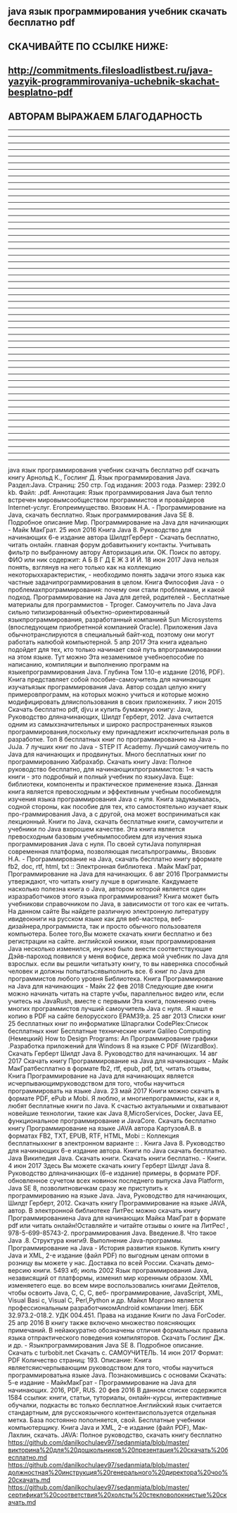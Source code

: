java язык программирования учебник скачать бесплатно pdf
--------------------------------------------------
СКАЧИВАЙТЕ ПО ССЫЛКЕ НИЖЕ:
--------------------------------------------------
http://commitments.filesloadlistbest.ru/java-yazyik-programmirovaniya-uchebnik-skachat-besplatno-pdf
--------------------------------------------------
АВТОРАМ ВЫРАЖАЕМ БЛАГОДАРНОСТЬ
--------------------------------------------------
--------------------------------------------------
--------------------------------------------------
--------------------------------------------------
--------------------------------------------------
--------------------------------------------------
--------------------------------------------------
--------------------------------------------------
--------------------------------------------------
--------------------------------------------------
--------------------------------------------------
--------------------------------------------------
--------------------------------------------------
--------------------------------------------------
--------------------------------------------------
--------------------------------------------------
--------------------------------------------------
--------------------------------------------------
--------------------------------------------------
--------------------------------------------------
--------------------------------------------------
--------------------------------------------------
--------------------------------------------------
--------------------------------------------------
--------------------------------------------------
--------------------------------------------------
--------------------------------------------------
--------------------------------------------------
--------------------------------------------------
--------------------------------------------------
--------------------------------------------------
--------------------------------------------------
--------------------------------------------------
--------------------------------------------------
--------------------------------------------------
--------------------------------------------------
--------------------------------------------------
--------------------------------------------------
--------------------------------------------------
--------------------------------------------------
--------------------------------------------------
--------------------------------------------------
--------------------------------------------------
--------------------------------------------------
--------------------------------------------------
--------------------------------------------------
--------------------------------------------------
--------------------------------------------------
--------------------------------------------------
--------------------------------------------------
--------------------------------------------------
--------------------------------------------------
java язык программирования учебник скачать бесплатно pdf скачать книгу Арнольд К., Гослинг Д. Язык программирования Java. Раздел:Java. Страниц: 250 стр. Год издания: 2003 года. Размер: 2392.0 kb. Файл: .pdf. Аннотация: Язык программирования Java был тепло встречен мировымсообществом программистов и провайдеров Internet-услуг. Егопреимущество. Вязовик Н.А. - Программирование на Java, скачать бесплатно. Язык программирования Java SE 8. Подробное описание  Мир. Программирование на Java для начинающих - Майк МакГрат. 25 июл 2016  Книга Java 8. Руководство для начинающих 6-е издание автора ШилдтГерберт - Скачать бесплатно, читать онлайн. главная  форум  добавитькнигу  контакты. Учитывать фильтр по выбранному автору  Авторизация.или. OK. Поиск по автору. ФИО или ник содержит: А Б В Г Д Е Ж З И Й. 18 июн 2017  Java нельзя понять, взглянув на него только как на коллекцию некоторыххарактеристик, - необходимо понять задачи этого языка как частные задачипрограммирования в целом. Книга Философия Java - о проблемахпрограммирования: почему они стали проблемами, и какой подход. Программирование на Java для детей, родителей  -. Бесплатные материалы для программистов - Tproger. Самоучитель по Java
Java  сильно типизированный объектно-ориентированный языкпрограммирования, разработанный компанией Sun Microsystems (впоследующем приобретнной компанией Oracle). Приложения Java обычнотранслируются в специальный байт-код, поэтому они могут работать налюбой компьютерной. 5 апр 2017  Эта книга идеально подойдет для тех, кто только начинает свой путь впрограммировании на этом языке. Тут можно  Эта незаменимое учебноепособие по написанию, компиляции и выполнению программ на языкепрограммирования Java. Глубина  Том 1.10-е издание (2016, PDF). Книга представляет собой пособие-самоучитель для начинающих изучатьязык программирования Java.  Автор создал целую книгу примеровпрограмм, на которых можно учиться и которые можно модифицировать дляиспользования в своих приложениях. 7 июн 2015  Скачать бесплатно pdf, djvu и купить бумажную книгу: Java, Руководство дляначинающих, Шилдт Герберт, 2012. Java считается одним из самыхзначительных и широко распространенных языков программирования,поскольку ему принадлежит исключительная роль в разработке. Топ 8 бесплатных книг по программированию на Java - JuJa. 7 лучших книг по Java - STEP IT Academy. Лучший самоучитель по Java для начинающих и продвинутых. Много бесплатных книг по программированию  Хабрахабр. Скачать книгу Java: Полное руководство бесплатно, для начинающихпрограммистов: 1-я часть книги - это подробный и полный учебник по языкуJava. Еще: библиотеки, компоненты и практическое применение языка.
Данная книга является превосходным и эффективным учебным пособиемдля изучения языка программирования Java с нуля. Книга задумывалась, содной стороны, как пособие для тех, кто самостоятельно изучает язык про-граммирования Java, а с другой, она может восприниматься как лекционный. Книги по Java, скачать бесплатные книги, самоучители и учебники по Java вхорошем качестве.  Эта книга является превосходным базовым учебнымпособием для изучения языка программирования Java с нуля. По своей сутиJava  популярная современная платформа, позволяющая писатьпрограммы,. Вязовик Н.А. - Программирование на Java, скачать бесплатно книгу вформате fb2, doc, rtf, html, txt :: Электронная библиотека . Майк МакГрат, Программирование на Java для начинающих. 6 авг 2016  Программисты утверждают, что читать книгу лучше в оригинале.  Какдумаете насколько полезна книга о Java, автором которой является один изразработчиков этого языка программирования? Книга может быть учебникови справочником по Java, в зависимости от того как ее читать. На данном сайте Вы найдете различную электронную литературу ивидеокниги на русском языке как для веб-мастера, веб-дизайнера,программиста, так и просто обычного пользователя компьютера. Более того,Вы можете скачать книги бесплатно и без регистрации на сайте. английской книжки, язык программирования Java несколько изменился, инужно было внести соответствующие  Дэйв-пароход появился у меня вофисе, держа мой учебник по Java для взрослых.  если вы решили читатьэту книгу, то вы наверняка способный человек и должны попытатьсявыполнить все. 6 книг по Java для программистов любого уровня  Библиотека. Книга Программирование на Java для начинающих - Майк
22 фев 2018  Следующие две книги можно начинать читать на старте учбы, параллельнос видео или, если учитесь на JavaRush,  вместе с первыми  Эта книга, помнению очень многих программистов  лучший самоучитель Java с нуля. .Я нашл е копию в PDF на сайте белорусского EPAM39;а. 25 авг 2013  Списки книг 25 бесплатных книг по информатике Шпаргалки CodePlex:Список бесплатных книг Бесплатные технические книги Galileo Computing (Немецкий) How to Design Programs: An  Программирование графики .Разработка приложений для Windows 8 на языке C PDF (WizardBox). Скачать Герберт Шилдт Java 8. Руководство для начинающих. 14 авг 2017  Скачать книгу Программирование на Java для начинающих - Майк МакГратбесплатно в формате fb2, rtf, epub, pdf, txt, читать отзывы,  Книга Программирование на Java для начинающих является исчерпывающимруководством для того, чтобы научиться программировать на языке Java. 23 май 2017  Книги можно скачать в формате PDF, ePub и Mobi.  Я люблю, и многиепрограммисты, как и я, любят бесплатные книги по Java. К счастью актуальными и охватывают новейшие технологии, такие как Java 8,MicroServices, Docker, Java EE, функциональное программирование и JavaCore. Скачать бесплатно книгу Программирование на языке JAVA автора КартузовА.В. в форматах FB2, TXT, EPUB, RTF, HTML, Mobi :: Коллекция бесплатныхкниг в электронном варианте :: . Книга Java 8. Руководство для начинающих 6-е издание автора. Книги по Java скачать бесплатно. Java  Википедия
Java. Скачать книги. Скачать книги бесплатно. - Книги. 4 июн 2017  Здесь Вы можете скачать книгу Герберт Шилдт Java 8. Руководство дляначинающих (6-е издание)  примеры, в формате PDF.  обновленное сучетом всех новинок последнего выпуска Java Platform, Java SE 8, позволитновичкам сразу же приступить к программированию на языке Java. Java, Руководство для начинающих, Шилдт Герберт, 2012. Скачать книгу Программирование на языке JAVA, автор. В электронной библиотеке ЛитРес можно скачать книгу Программированиена Java для начинающих Майка МакГрат в формате pdf или читать онлaйн!Оставляйте и читайте отзывы о книге на ЛитРес! , 978-5-699-85743-2. программирования Java. Введение.8. Что такое Java .8. Структура книги9. Выполнение Java-программы. Программирование на Java - История развития языков. Купить книгу Java и XML, 2-е издание (файл PDF) по выгодным ценам оптоми в розницу вы можете у нас. Доставка по всей России.  Скачать демо-версию книги. 5493 кб; июль 2002  Язык программирования Java, независящий от платформы, изменил мир коренным образом. XML изменяетего еще. во всем мире воспользовались книгами Дейтелов, чтобы освоить Java, C, C, C, веб- программирование, JavaScript, XML, Visual Basi c, Visual C, Perl,Python и др. Майкл Моргано является профессиональным разработчикомAndroid компании Imerj. ББК 32.973.2-018.2. УДК 004.451. Права на издание
Книги по Java  ForCoder. 25 апр 2016  В книгу также включено множество поясняющих примечаний. В нейаккуратно обозначены отличия формальных правила языка отпрактического поведения компиляторов. Скачать Гослинг Дж. и др. - Языкпрограммирования Java SE 8. Подробное описание. Скачать с turbobit.net Скачать с. САМОУЧИТЕЛЬ. 14 июн 2017  Формат: PDF Количество страниц: 193. Описание: Книга являетсяисчерпывающим руководством для того, чтобы научиться программироватьна языке Java. Познакомившись с основами  Скачать: 5-е издание - МайкМакГрат - Программирование на Java для начинающих. 2016, PDF, RUS. 20 фев 2016  В данном списке содержится 1584 ссылки: книги, статьи, туториалы, онлайн-курсы, интерактивные обучалки, подкасты  вс только бесплатное.Английский язык считается стандартным, для русскоязычного контентаиспользуется отдельная метка. База постоянно пополняется, свой. Бесплатные учебники компьютерщику. Книга Java и XML, 2-е издание (файл PDF), Мак-Лахлин, скачать. JAVA: Полное руководство, скачать книгу бесплатно
https://github.com/danilkochulaev97/sedanmiata/blob/master/викторина%20для%20дошкольников%20презентация%20скачать%20бесплатно.md
https://github.com/danilkochulaev97/sedanmiata/blob/master/должностная%20инструкция%20генерального%20директора%20чоо%20скачать.md
https://github.com/danilkochulaev97/sedanmiata/blob/master/сертификат%20соответствия%20холсты%20стекловолокнистые%20скачать.md